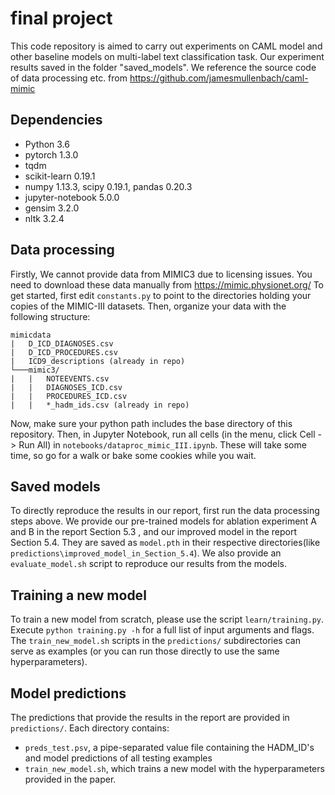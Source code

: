 # final project

This code repository is aimed to carry out experiments on CAML model and other baseline models on multi-label text classification task.
Our experiment results saved in the folder "saved_models".
We reference the source code of data processing etc. from https://github.com/jamesmullenbach/caml-mimic


## Dependencies
* Python 3.6
* pytorch 1.3.0
* tqdm
* scikit-learn 0.19.1
* numpy 1.13.3, scipy 0.19.1, pandas 0.20.3
* jupyter-notebook 5.0.0
* gensim 3.2.0
* nltk 3.2.4


## Data processing

Firstly, We cannot provide data from MIMIC3 due to licensing issues.
You need to download these data manually from https://mimic.physionet.org/
To get started, first edit `constants.py` to point to the directories holding your copies of the MIMIC-III datasets. Then, organize your data with the following structure:

```
mimicdata
|   D_ICD_DIAGNOSES.csv
|   D_ICD_PROCEDURES.csv
|   ICD9_descriptions (already in repo)
└───mimic3/
|   |   NOTEEVENTS.csv
|   |   DIAGNOSES_ICD.csv
|   |   PROCEDURES_ICD.csv
|   |   *_hadm_ids.csv (already in repo)
```

Now, make sure your python path includes the base directory of this repository. Then, in Jupyter Notebook, run all cells (in the menu, click Cell -> Run All) in  `notebooks/dataproc_mimic_III.ipynb`. These will take some time, so go for a walk or bake some cookies while you wait. 

## Saved models

To directly reproduce the results in our report, first run the data processing steps above. We provide our pre-trained models for ablation experiment A and B in the report Section 5.3 , and our improved model in the report Section 5.4. They are saved as `model.pth` in their respective directories(like `predictions\improved_model_in_Section_5.4`). We also provide an `evaluate_model.sh` script to reproduce our results from the models.

## Training a new model

To train a new model from scratch, please use the script `learn/training.py`. Execute `python training.py -h` for a full list of input arguments and flags. The `train_new_model.sh` scripts in the `predictions/` subdirectories can serve as examples (or you can run those directly to use the same hyperparameters).

## Model predictions

The predictions that provide the results in the report are provided in `predictions/`. Each directory contains: 

* `preds_test.psv`, a pipe-separated value file containing the HADM_ID's and model predictions of all testing examples
* `train_new_model.sh`, which trains a new model with the hyperparameters provided in the paper.


